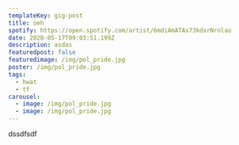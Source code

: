 ```yaml
---
templateKey: gig-post
title: oeh
spotify: https://open.spotify.com/artist/6mdiAmATAx73kdxrNrnlao
date: 2020-05-17T09:03:51.199Z
description: asdas
featuredpost: false
featuredimage: /img/pol_pride.jpg
poster: /img/pol_pride.jpg
tags:
  - hwat
  - tf
carousel:
  - image: /img/pol_pride.jpg
  - image: /img/pol_pride.jpg
---
```

dssdfsdf